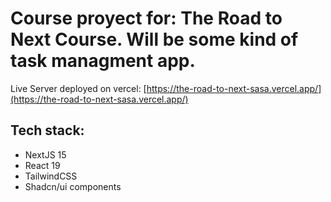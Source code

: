 # Course proyect for: The Road to Next Course. Will be some kind of task managment app.

Live Server deployed on vercel: [https://the-road-to-next-sasa.vercel.app/](https://the-road-to-next-sasa.vercel.app/)

## Tech stack:

- NextJS 15
- React 19
- TailwindCSS
- Shadcn/ui components
